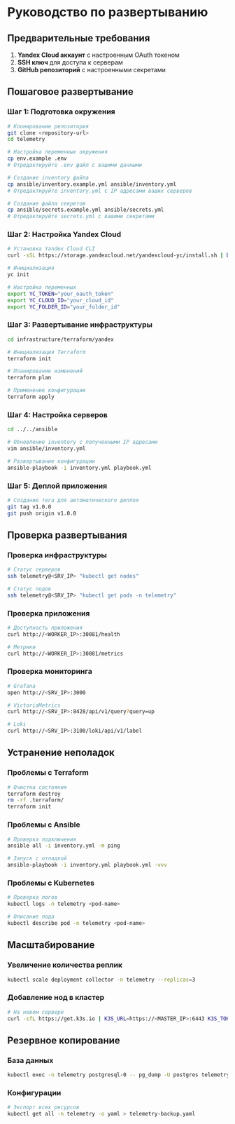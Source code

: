# Руководство по развертыванию

## Предварительные требования

1. **Yandex Cloud аккаунт** с настроенным OAuth токеном
2. **SSH ключ** для доступа к серверам
3. **GitHub репозиторий** с настроенными секретами

## Пошаговое развертывание

### Шаг 1: Подготовка окружения

```bash
# Клонирование репозитория
git clone <repository-url>
cd telemetry

# Настройка переменных окружения
cp env.example .env
# Отредактируйте .env файл с вашими данными

# Создание inventory файла
cp ansible/inventory.example.yml ansible/inventory.yml
# Отредактируйте inventory.yml с IP адресами ваших серверов

# Создание файла секретов
cp ansible/secrets.example.yml ansible/secrets.yml
# Отредактируйте secrets.yml с вашими секретами
```

### Шаг 2: Настройка Yandex Cloud

```bash
# Установка Yandex Cloud CLI
curl -sSL https://storage.yandexcloud.net/yandexcloud-yc/install.sh | bash

# Инициализация
yc init

# Настройка переменных
export YC_TOKEN="your_oauth_token"
export YC_CLOUD_ID="your_cloud_id" 
export YC_FOLDER_ID="your_folder_id"
```

### Шаг 3: Развертывание инфраструктуры

```bash
cd infrastructure/terraform/yandex

# Инициализация Terraform
terraform init

# Планирование изменений
terraform plan

# Применение конфигурации
terraform apply
```

### Шаг 4: Настройка серверов

```bash
cd ../../ansible

# Обновление inventory с полученными IP адресами
vim ansible/inventory.yml

# Развертывание конфигурации
ansible-playbook -i inventory.yml playbook.yml
```

### Шаг 5: Деплой приложения

```bash
# Создание тега для автоматического деплоя
git tag v1.0.0
git push origin v1.0.0
```

## Проверка развертывания

### Проверка инфраструктуры
```bash
# Статус серверов
ssh telemetry@<SRV_IP> "kubectl get nodes"

# Статус подов
ssh telemetry@<SRV_IP> "kubectl get pods -n telemetry"
```

### Проверка приложения
```bash
# Доступность приложения
curl http://<WORKER_IP>:30081/health

# Метрики
curl http://<WORKER_IP>:30081/metrics
```

### Проверка мониторинга
```bash
# Grafana
open http://<SRV_IP>:3000

# VictoriaMetrics
curl http://<SRV_IP>:8428/api/v1/query?query=up

# Loki
curl http://<SRV_IP>:3100/loki/api/v1/label
```

## Устранение неполадок

### Проблемы с Terraform
```bash
# Очистка состояния
terraform destroy
rm -rf .terraform/
terraform init
```

### Проблемы с Ansible
```bash
# Проверка подключения
ansible all -i inventory.yml -m ping

# Запуск с отладкой
ansible-playbook -i inventory.yml playbook.yml -vvv
```

### Проблемы с Kubernetes
```bash
# Проверка логов
kubectl logs -n telemetry <pod-name>

# Описание пода
kubectl describe pod -n telemetry <pod-name>
```

## Масштабирование

### Увеличение количества реплик
```bash
kubectl scale deployment collector -n telemetry --replicas=3
```

### Добавление нод в кластер
```bash
# На новом сервере
curl -sfL https://get.k3s.io | K3S_URL=https://<MASTER_IP>:6443 K3S_TOKEN=<TOKEN> sh -
```

## Резервное копирование

### База данных
```bash
kubectl exec -n telemetry postgresql-0 -- pg_dump -U postgres telemetry > backup.sql
```

### Конфигурации
```bash
# Экспорт всех ресурсов
kubectl get all -n telemetry -o yaml > telemetry-backup.yaml
```